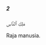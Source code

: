 ##### 2

<span class="ayah">مَلِكِ ٱلنَّاسِ</span>

<span class="ayah_translation">Raja manusia.</span>

